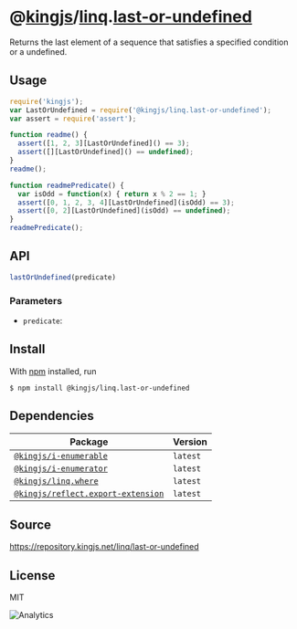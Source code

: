 # @[kingjs][@kingjs]/[linq][ns0].[last-or-undefined][ns1]
Returns the last element of a sequence  that satisfies a specified condition or a undefined.
## Usage
```js
require('kingjs');
var LastOrUndefined = require('@kingjs/linq.last-or-undefined');
var assert = require('assert');

function readme() {
  assert([1, 2, 3][LastOrUndefined]() == 3);
  assert([][LastOrUndefined]() == undefined);
}
readme();

function readmePredicate() {
  var isOdd = function(x) { return x % 2 == 1; }
  assert([0, 1, 2, 3, 4][LastOrUndefined](isOdd) == 3);
  assert([0, 2][LastOrUndefined](isOdd) == undefined);
}
readmePredicate();

```

## API
```ts
lastOrUndefined(predicate)
```

### Parameters
- `predicate`: 



## Install
With [npm](https://npmjs.org/) installed, run
```
$ npm install @kingjs/linq.last-or-undefined
```
## Dependencies
|Package|Version|
|---|---|
|[`@kingjs/i-enumerable`](https://www.npmjs.com/package/@kingjs/i-enumerable)|`latest`|
|[`@kingjs/i-enumerator`](https://www.npmjs.com/package/@kingjs/i-enumerator)|`latest`|
|[`@kingjs/linq.where`](https://www.npmjs.com/package/@kingjs/linq.where)|`latest`|
|[`@kingjs/reflect.export-extension`](https://www.npmjs.com/package/@kingjs/reflect.export-extension)|`latest`|
## Source
https://repository.kingjs.net/linq/last-or-undefined
## License
MIT

![Analytics](https://analytics.kingjs.net/linq/last-or-undefined)

[@kingjs]: https://www.npmjs.com/package/kingjs
[ns0]: https://www.npmjs.com/package/@kingjs/linq
[ns1]: https://www.npmjs.com/package/@kingjs/linq.last-or-undefined
